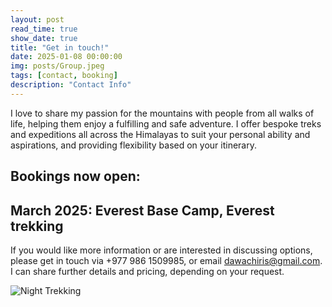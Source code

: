 ```yaml
---
layout: post
read_time: true
show_date: true
title: "Get in touch!"
date: 2025-01-08 00:00:00
img: posts/Group.jpeg
tags: [contact, booking]
description: "Contact Info"
---
```


I love to share my passion for the mountains with people from all walks of life, helping them enjoy a fulfilling and safe adventure.
I offer bespoke treks and expeditions all across the Himalayas to suit your personal ability and aspirations, and providing flexibility based on your itinerary.

## Bookings now open:
## March 2025: Everest Base Camp, Everest trekking

If you would like more information or are interested in discussing options, please get in touch via +977 986 1509985, or email dawachiris@gmail.com.
<br> 
I can share further details and pricing, depending on your request.

<img src="https://github.com/matt-cairnduff-deliveroo/nepal-trekking/blob/main/assets/img/posts/Night.jpeg?raw=true" alt="Night Trekking">
